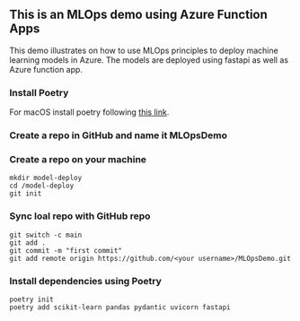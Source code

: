 
## This is an MLOps demo using Azure Function Apps
This demo illustrates on how to use MLOps principles to deploy machine learning models in Azure. The models are deployed using fastapi as well as
Azure function app.


### Install Poetry
For macOS install poetry following [this link](https://formulae.brew.sh/formula/poetry).


### Create a repo in GitHub and name it MLOpsDemo

### Create a repo on your machine
```
mkdir model-deploy
cd /model-deploy
git init
```

### Sync loal repo with GitHub repo
```
git switch -c main
git add .
git commit -m "first commit"
git add remote origin https://github.com/<your username>/MLOpsDemo.git
```

### Install dependencies using Poetry

```
poetry init
poetry add scikit-learn pandas pydantic uvicorn fastapi
```